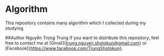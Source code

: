 # Algorithm
This repository contains many algorithm which I collected during my studying.

##Author
Nguyễn Trọng Trung 
If you want to distribute this repository, feel free to contact me at [Gmail]{trung.nguyen.shotokun@gmail.com} or [Facebook]{https://www.facebook.com/TrungShotokun}.
